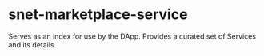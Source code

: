 # snet-marketplace-service
Serves as an index for use by the DApp. Provides a curated set of Services and its details
